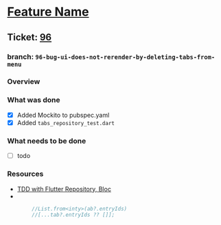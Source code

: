 # [Feature Name](https://github.com/ZanderCowboy/multichoice/issues/96)

## Ticket: [96](https://github.com/ZanderCowboy/multichoice/issues/96)

### branch: `96-bug-ui-does-not-rerender-by-deleting-tabs-from-menu`

### Overview

### What was done

- [X] Added Mockito to pubspec.yaml
- [X] Added `tabs_repository_test.dart`

### What needs to be done

- [ ] todo

### Resources

- [TDD with Flutter Repository, Bloc](https://danielllewellyn.medium.com/test-driven-development-with-flutter-repository-bloc-938d87a4d205)
-
```dart
        //List.from<inty>(ab?.entryIds)
        //[...tab?.entryIds ?? []];
```
